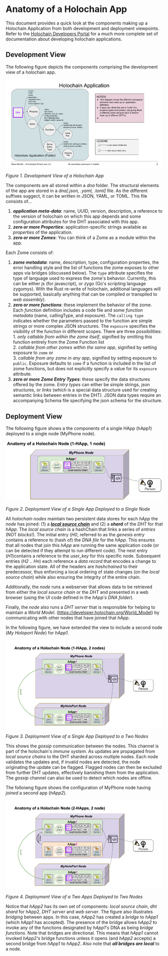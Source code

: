 # Anatomy of a Holochain App

This document provides a quick look at the components making up a Holochain Application from both development and deployment viewpoints. Refer to the [Holochain Developers Portal](https://developer.holochain.org) for a much more complete set of documentation about developing holochain applications.

## Development View

The following figure depicts the components comprising the development view of a holochain app.

![Figure 1. Development View](images/Holochain%20App%20Anatomy.png)

_Figure 1. Development View of a Holochain App_

The components are all stored within a _dna_ folder. The structural elements of the app are stored in a _dna[.json, .yaml, .toml]_ file. As the different suffixes suggect, it can be written in JSON, YAML, or TOML. This file consists of...
  1. **_application meta-data_**: name, UUID, version, description, a reference to the version of holochain on which this app depends and some configuration attributes for the DHT associated with this app.     
  2. **_zero or more Properties_**: application-specific strings available as _properties_ of the application.   
  3. **_zero or more Zomes_**: You can think of a Zome as a module within the app.
    
Each Zome consists of:
  1. **_zome metadata_**: name, description, type, configuration properties, the error handling style and the list of functions the zome exposes to other apps via bridges (discussed below). The `type` attribute specifies the type of language used to express the zome's behavior. Currently, this can be either js (for javascript), or zygo (Go's scripting language zygomys). With the Rust re-write of holochain, additional languages will be supported, basically anything that can be compiled or transpiled to _web assembly_).    
  2. **_zero or more functions_**: these implement the behavior of the zome. Each _function_ definition includes a code file and some _function metadata_ (name, callingType, and exposure). The `calling type` indicates whether the parameters passed to the function are simple strings or more complex JSON structures. The `exposure` specifies the visibility of the function in different scopes. There are three possibilities:    
    1. _only callable from within the zome itself_, signified by omitting this function entirely from the Zome Function list          
    2. _callable from other zomes within the same app_, signified by setting exposure to `zome` or     
    3. _callable from any zome in any app_, signified by setting exposure to `public`. Exposure defaults to `zome` if a function is included in the list of zome functions, but does not explicitly specify a value for its `exposure` attribute. 
  3. **_zero or more Zome Entry Types_**: these specify the data structures offered by the zome. _Entry types_ can either be simple strings, json structures, or _links_ (which is a special data structure used for creating semantic links between entries in the DHT). JSON data types require an accompanying Schema file specifying the json schema for the structure.
  
## Deployment View
The following figure shows a the components of a single HApp (hApp1) deployed to a single node (MyPhone node).

![Figure 2. Deployment View](images/Holochain%201Node%201App.png)

_Figure 2. Deployment View of a Single App Deployed to a Single Node_

All _holochain nodes_ maintain two persistent data stores for each _hApp_ the _node_ has joined: (1) a [**_local source chain_**](https://developer.holochain.org/Technical_Architecture) and (2) a **_shard_** of the _DHT_ for that _hApp_. The _local source chain_ is a hashChain that links a series of _entries_ (NOT _blocks_!). The initial entry (_H0_, referred to as the _genesis entry_ contains a reference to (hash of) the _DNA file_ for the _hApp_. This ensures that all nodes that join this _hApp_ are running the same application code (or can be detected if they attempt to run different code). The next entry (_H1_)contains a reference to the _user_key_ for this specific node. Subsequent entries (_H2_ .. _Hn_) each reference a _data record_ that encodes a change to the application state. All of the headers are _hashchained_ to their predecessor, thus enforcing a local ordering of state changes (on the _local source chain_) while also ensuring the integrity of the entire chain.

Additionally, the _node_ runs a webserver that allows data to be retrieved from either the _local source chain_ or the _DHT_ and presented in a web browser (using the UI code defined in the _hApp's DNA folder_). 

Finally, the _node_ also runs a _DHT server_ that is responsible for helping to maintain a _World Model_. (https://developer.holochain.org/World_Model) by communicating with other nodes that have joined that _hApp_.

In the following figure, we have extended the view to include a second node (_My Holoport Node_) for _hApp1_. 

![Figure 3. Deployment View](images/Holochain%202Node%201App.png)

_Figure 3. Deployment View of a Single App Deployed to a Two Nodes_

This shows the _gossip_ communication between the nodes. This channel is part of the holochain's _immune system_. As updates are propagated from _local source chains_ to the DHT sharded across multiple nodes. Each node validates the updates and, if invalid nodes are detected, the node originating the update can be flagged. Flagged nodes can then be excluded from further DHT updates, effectively banishing them from the application. The _gossip_ channel can also be used to detect which nodes are offline.

The folloiwng figure shows the configuration of MyPhone node having _joined_ a second app (_hApp2_). 

![Figure 4. Deployment View](images/Holochain%202Node%202App.png)

_Figure 4. Deployment View of a Two Apps Deployed to Two Nodes_

Notice that _hApp2_ has its own set of components: _local source chain_, _dht shard_ for hApp2, _DHT server_ and _web server_. The figure also illustrates _bridging_ between apps. In this case, _hApp2_ has created a _bridge_ to _hApp1_ (which _hApp1_ has accepted). The presence of the bridge allows _hApp2_ to invoke any of the functions designated by _hApp1's_ DNA as being _bridge functions_. Note that bridges are directional. This means that _hApp1_ cannot invoked _hApp2's_ bridge functions unless it opens (and _hApp2_ accepts) a second bridge from _hApp1_ to _hApp2_. Also note that _**all bridges are local**_ to a node. 



    
    

    
